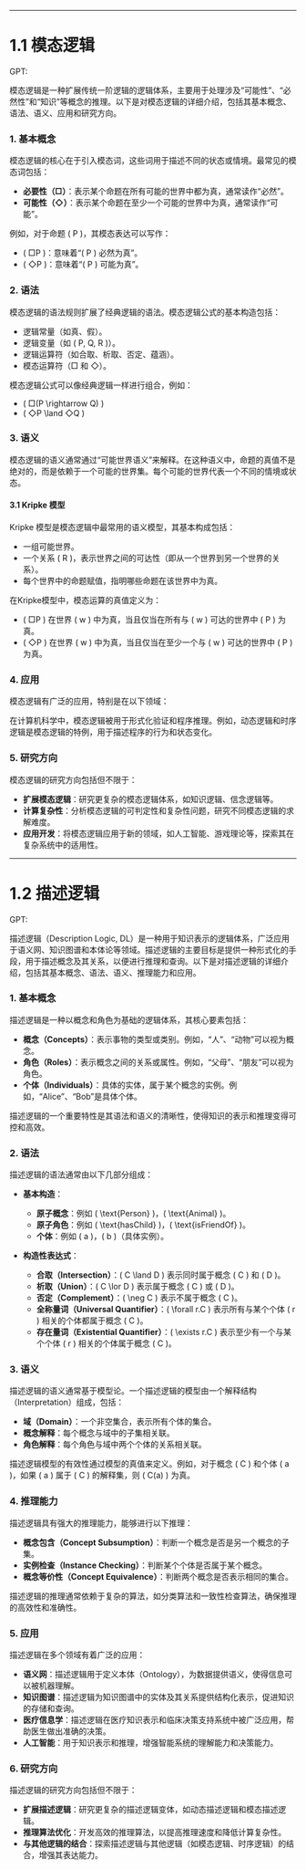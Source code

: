 
----
# 1.1 模态逻辑

GPT: 

模态逻辑是一种扩展传统一阶逻辑的逻辑体系，主要用于处理涉及“可能性”、“必然性”和“知识”等概念的推理。以下是对模态逻辑的详细介绍，包括其基本概念、语法、语义、应用和研究方向。

### 1. 基本概念

模态逻辑的核心在于引入模态词，这些词用于描述不同的状态或情境。最常见的模态词包括：
- **必要性（□）**：表示某个命题在所有可能的世界中都为真，通常读作“必然”。
- **可能性（◇）**：表示某个命题在至少一个可能的世界中为真，通常读作“可能”。

例如，对于命题 \( P \)，其模态表达可以写作：
- \( □P \)：意味着“\( P \) 必然为真”。
- \( ◇P \)：意味着“\( P \) 可能为真”。

### 2. 语法

模态逻辑的语法规则扩展了经典逻辑的语法。模态逻辑公式的基本构造包括：
- 逻辑常量（如真、假）。
- 逻辑变量（如 \( P, Q, R \)）。
- 逻辑运算符（如合取、析取、否定、蕴涵）。
- 模态运算符（□ 和 ◇）。

模态逻辑公式可以像经典逻辑一样进行组合，例如：
- \( □(P \rightarrow Q) \)
- \( ◇P \land ◇Q \)

### 3. 语义

模态逻辑的语义通常通过“可能世界语义”来解释。在这种语义中，命题的真值不是绝对的，而是依赖于一个可能的世界集。每个可能的世界代表一个不同的情境或状态。

#### 3.1 Kripke 模型

Kripke 模型是模态逻辑中最常用的语义模型，其基本构成包括：
- 一组可能世界。
- 一个关系 \( R \)，表示世界之间的可达性（即从一个世界到另一个世界的关系）。
- 每个世界中的命题赋值，指明哪些命题在该世界中为真。

在Kripke模型中，模态运算的真值定义为：
- \( □P \) 在世界 \( w \) 中为真，当且仅当在所有与 \( w \) 可达的世界中 \( P \) 为真。
- \( ◇P \) 在世界 \( w \) 中为真，当且仅当在至少一个与 \( w \) 可达的世界中 \( P \) 为真。

### 4. 应用

模态逻辑有广泛的应用，特别是在以下领域：

在计算机科学中，模态逻辑被用于形式化验证和程序推理。例如，动态逻辑和时序逻辑是模态逻辑的特例，用于描述程序的行为和状态变化。

### 5. 研究方向

模态逻辑的研究方向包括但不限于：
- **扩展模态逻辑**：研究更复杂的模态逻辑体系，如知识逻辑、信念逻辑等。
- **计算复杂性**：分析模态逻辑的可判定性和复杂性问题，研究不同模态逻辑的求解难度。
- **应用开发**：将模态逻辑应用于新的领域，如人工智能、游戏理论等，探索其在复杂系统中的适用性。

----

# 1.2 描述逻辑

GPT:

描述逻辑（Description Logic, DL）是一种用于知识表示的逻辑体系，广泛应用于语义网、知识图谱和本体论等领域。描述逻辑的主要目标是提供一种形式化的手段，用于描述概念及其关系，以便进行推理和查询。以下是对描述逻辑的详细介绍，包括其基本概念、语法、语义、推理能力和应用。

### 1. 基本概念

描述逻辑是一种以概念和角色为基础的逻辑体系，其核心要素包括：
- **概念（Concepts）**：表示事物的类型或类别。例如，“人”、“动物”可以视为概念。
- **角色（Roles）**：表示概念之间的关系或属性。例如，“父母”、“朋友”可以视为角色。
- **个体（Individuals）**：具体的实体，属于某个概念的实例。例如，“Alice”、“Bob”是具体个体。

描述逻辑的一个重要特性是其语法和语义的清晰性，使得知识的表示和推理变得可控和高效。

### 2. 语法

描述逻辑的语法通常由以下几部分组成：
- **基本构造**：
  - **原子概念**：例如 \( \text{Person} \)，\( \text{Animal} \)。
  - **原子角色**：例如 \( \text{hasChild} \)，\( \text{isFriendOf} \)。
  - **个体**：例如 \( a \)，\( b \)（具体实例）。

- **构造性表达式**：
  - **合取（Intersection）**：\( C \land D \) 表示同时属于概念 \( C \) 和 \( D \)。
  - **析取（Union）**：\( C \lor D \) 表示属于概念 \( C \) 或 \( D \)。
  - **否定（Complement）**：\( \neg C \) 表示不属于概念 \( C \)。
  - **全称量词（Universal Quantifier）**：\( \forall r.C \) 表示所有与某个个体 \( r \) 相关的个体都属于概念 \( C \)。
  - **存在量词（Existential Quantifier）**：\( \exists r.C \) 表示至少有一个与某个个体 \( r \) 相关的个体属于概念 \( C \)。

### 3. 语义

描述逻辑的语义通常基于模型论。一个描述逻辑的模型由一个解释结构（Interpretation）组成，包括：
- **域（Domain）**：一个非空集合，表示所有个体的集合。
- **概念解释**：每个概念与域中的子集相关联。
- **角色解释**：每个角色与域中两个个体的关系相关联。

描述逻辑模型的有效性通过模型的真值来定义。例如，对于概念 \( C \) 和个体 \( a \)，如果 \( a \) 属于 \( C \) 的解释集，则 \( C(a) \) 为真。

### 4. 推理能力

描述逻辑具有强大的推理能力，能够进行以下推理：
- **概念包含（Concept Subsumption）**：判断一个概念是否是另一个概念的子集。
- **实例检查（Instance Checking）**：判断某个个体是否属于某个概念。
- **概念等价性（Concept Equivalence）**：判断两个概念是否表示相同的集合。

描述逻辑的推理通常依赖于复杂的算法，如分类算法和一致性检查算法，确保推理的高效性和准确性。

### 5. 应用

描述逻辑在多个领域有着广泛的应用：
- **语义网**：描述逻辑用于定义本体（Ontology），为数据提供语义，使得信息可以被机器理解。
- **知识图谱**：描述逻辑为知识图谱中的实体及其关系提供结构化表示，促进知识的存储和查询。
- **医疗信息学**：描述逻辑在医疗知识表示和临床决策支持系统中被广泛应用，帮助医生做出准确的决策。
- **人工智能**：用于知识表示和推理，增强智能系统的理解能力和决策能力。

### 6. 研究方向

描述逻辑的研究方向包括但不限于：
- **扩展描述逻辑**：研究更复杂的描述逻辑变体，如动态描述逻辑和模态描述逻辑。
- **推理算法优化**：开发高效的推理算法，以提高推理速度和降低计算复杂性。
- **与其他逻辑的结合**：探索描述逻辑与其他逻辑（如模态逻辑、时序逻辑）的结合，增强其表达能力。

